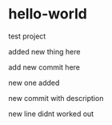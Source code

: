 # hello-world
test project

added new thing here


add new commit here


new one added


new commit with description


new line didnt worked out

